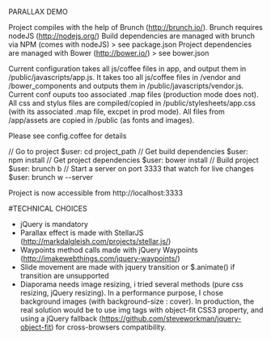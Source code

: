 PARALLAX DEMO

Project compiles with the help of Brunch (http://brunch.io/). Brunch requires nodeJS (http://nodejs.org/)
Build dependencies are managed with brunch via NPM (comes with nodeJS) > see package.json
Project dependencies are managed with Bower (http://bower.io/) > see bower.json

Current configuration takes all js/coffee files in app, and output them in /public/javascripts/app.js. It takes too all js/coffee files in /vendor and /bower_components and outputs them in /public/javascripts/vendor.js. Current conf ouputs too associated .map files (production mode does not).
All css and stylus files are compiled/copied in /public/stylesheets/app.css (with its associated .map file, excpet in prod mode).
All files from /app/assets are copied in /public (as fonts and images).

Please see config.coffee for details




// Go to project
$user: cd project_path
// Get build dependencies
$user: npm install
// Get project dependencies
$user: bower install
// Build project
$user: brunch b
// Start a server on port 3333 that watch for live changes
$user: brunch w --server

Project is now accessible from http://localhost:3333




#TECHNICAL CHOICES
- jQuery is mandatory
- Parallax effect is made with StellarJS (http://markdalgleish.com/projects/stellar.js/)
- Waypoints method calls made with jQuery Waypoints (http://imakewebthings.com/jquery-waypoints/)
- Slide movement are made with jquery transition or $.animate() if transition are unsupported
- Diaporama needs image resizing, i tried several methods (pure css resizing, jQuery resizing). In a performance purpose, I chose background images (with background-size : cover). In production, the real solution would be to use img tags with object-fit CSS3 property, and using a jQuery fallback (https://github.com/steveworkman/jquery-object-fit) for cross-browsers compatibility.